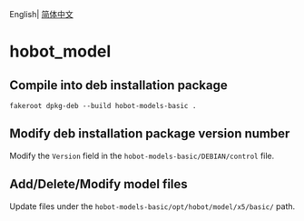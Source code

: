 English| [简体中文](./README_cn.md)

# hobot_model

## Compile into deb installation package

```
fakeroot dpkg-deb --build hobot-models-basic .
```

## Modify deb installation package version number

Modify the `Version` field in the `hobot-models-basic/DEBIAN/control` file.

## Add/Delete/Modify model files

Update files under the `hobot-models-basic/opt/hobot/model/x5/basic/` path.

